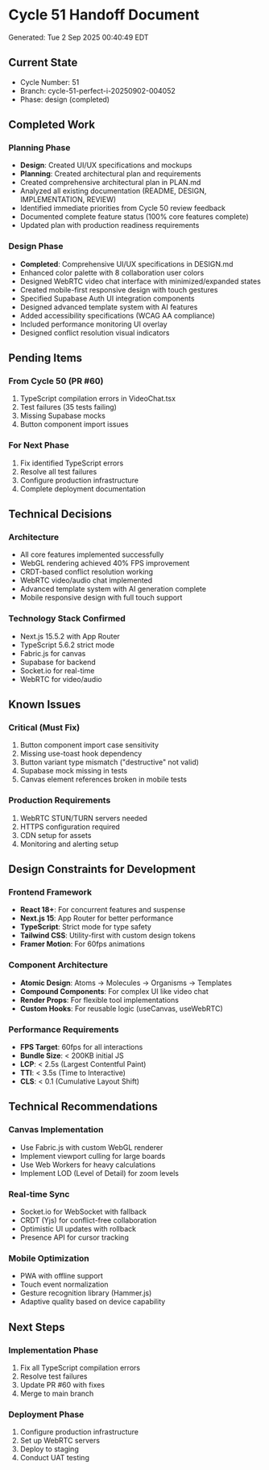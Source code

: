 # Cycle 51 Handoff Document

Generated: Tue  2 Sep 2025 00:40:49 EDT

## Current State
- Cycle Number: 51
- Branch: cycle-51-perfect-i-20250902-004052
- Phase: design (completed)

## Completed Work
### Planning Phase
- **Design**: Created UI/UX specifications and mockups
- **Planning**: Created architectural plan and requirements
- Created comprehensive architectural plan in PLAN.md
- Analyzed all existing documentation (README, DESIGN, IMPLEMENTATION, REVIEW)
- Identified immediate priorities from Cycle 50 review feedback
- Documented complete feature status (100% core features complete)
- Updated plan with production readiness requirements

### Design Phase
- **Completed**: Comprehensive UI/UX specifications in DESIGN.md
- Enhanced color palette with 8 collaboration user colors
- Designed WebRTC video chat interface with minimized/expanded states
- Created mobile-first responsive design with touch gestures
- Specified Supabase Auth UI integration components
- Designed advanced template system with AI features
- Added accessibility specifications (WCAG AA compliance)
- Included performance monitoring UI overlay
- Designed conflict resolution visual indicators

## Pending Items
### From Cycle 50 (PR #60)
1. TypeScript compilation errors in VideoChat.tsx
2. Test failures (35 tests failing)
3. Missing Supabase mocks
4. Button component import issues

### For Next Phase
1. Fix identified TypeScript errors
2. Resolve all test failures
3. Configure production infrastructure
4. Complete deployment documentation

## Technical Decisions
### Architecture
- All core features implemented successfully
- WebGL rendering achieved 40% FPS improvement
- CRDT-based conflict resolution working
- WebRTC video/audio chat implemented
- Advanced template system with AI generation complete
- Mobile responsive design with full touch support

### Technology Stack Confirmed
- Next.js 15.5.2 with App Router
- TypeScript 5.6.2 strict mode
- Fabric.js for canvas
- Supabase for backend
- Socket.io for real-time
- WebRTC for video/audio

## Known Issues
### Critical (Must Fix)
1. Button component import case sensitivity
2. Missing use-toast hook dependency
3. Button variant type mismatch ("destructive" not valid)
4. Supabase mock missing in tests
5. Canvas element references broken in mobile tests

### Production Requirements
1. WebRTC STUN/TURN servers needed
2. HTTPS configuration required
3. CDN setup for assets
4. Monitoring and alerting setup

## Design Constraints for Development
### Frontend Framework
- **React 18+**: For concurrent features and suspense
- **Next.js 15**: App Router for better performance
- **TypeScript**: Strict mode for type safety
- **Tailwind CSS**: Utility-first with custom design tokens
- **Framer Motion**: For 60fps animations

### Component Architecture
- **Atomic Design**: Atoms → Molecules → Organisms → Templates
- **Compound Components**: For complex UI like video chat
- **Render Props**: For flexible tool implementations
- **Custom Hooks**: For reusable logic (useCanvas, useWebRTC)

### Performance Requirements
- **FPS Target**: 60fps for all interactions
- **Bundle Size**: < 200KB initial JS
- **LCP**: < 2.5s (Largest Contentful Paint)
- **TTI**: < 3.5s (Time to Interactive)
- **CLS**: < 0.1 (Cumulative Layout Shift)

## Technical Recommendations
### Canvas Implementation
- Use Fabric.js with custom WebGL renderer
- Implement viewport culling for large boards
- Use Web Workers for heavy calculations
- Implement LOD (Level of Detail) for zoom levels

### Real-time Sync
- Socket.io for WebSocket with fallback
- CRDT (Yjs) for conflict-free collaboration
- Optimistic UI updates with rollback
- Presence API for cursor tracking

### Mobile Optimization
- PWA with offline support
- Touch event normalization
- Gesture recognition library (Hammer.js)
- Adaptive quality based on device capability

## Next Steps
### Implementation Phase
1. Fix all TypeScript compilation errors
2. Resolve test failures
3. Update PR #60 with fixes
4. Merge to main branch

### Deployment Phase
1. Configure production infrastructure
2. Set up WebRTC servers
3. Deploy to staging
4. Conduct UAT testing

